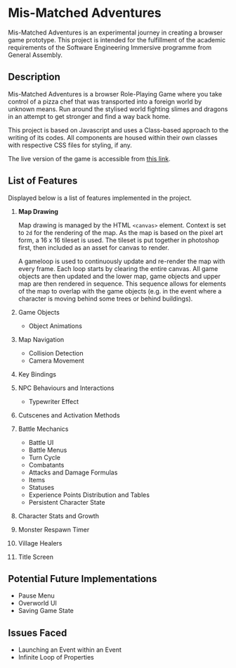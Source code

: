 # Mis-Matched Adventures

Mis-Matched Adventures is an experimental journey in creating a browser game prototype. This project is intended for the fulfillment of the academic requirements of the Software Engineering Immersive programme from General Assembly.

## Description

Mis-Matched Adventures is a browser Role-Playing Game where you take control of a pizza chef that was transported into a foreign world by unknown means. Run around the stylised world fighting slimes and dragons in an attempt to get stronger and find a way back home.

This project is based on Javascript and uses a Class-based approach to the writing of its codes. All components are housed within their own classes with respective CSS files for styling, if any.

The live version of the game is accessible from [this link](https://andrewtaiye.github.io/dev).

## List of Features

Displayed below is a list of features implemented in the project.

1. **Map Drawing**

   Map drawing is managed by the HTML `<canvas>` element. Context is set to `2d` for the rendering of the map. As the map is based on the pixel art form, a 16 x 16 tileset is used. The tileset is put together in photoshop first, then included as an asset for canvas to render.

   A gameloop is used to continuously update and re-render the map with every frame. Each loop starts by clearing the entire canvas. All game objects are then updated and the lower map, game objects and upper map are then rendered in sequence. This sequence allows for elements of the map to overlap with the game objects (e.g. in the event where a character is moving behind some trees or behind buildings).

2. Game Objects
   - Object Animations
3. Map Navigation
   - Collision Detection
   - Camera Movement
4. Key Bindings
5. NPC Behaviours and Interactions
   - Typewriter Effect
6. Cutscenes and Activation Methods
7. Battle Mechanics
   - Battle UI
   - Battle Menus
   - Turn Cycle
   - Combatants
   - Attacks and Damage Formulas
   - Items
   - Statuses
   - Experience Points Distribution and Tables
   - Persistent Character State
8. Character Stats and Growth
9. Monster Respawn Timer
10. Village Healers
11. Title Screen

## Potential Future Implementations

- Pause Menu
- Overworld UI
- Saving Game State

## Issues Faced

- Launching an Event within an Event
- Infinite Loop of Properties
